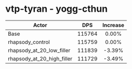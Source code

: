# vtp-tyran - yogg-cthun
| Actor | DPS | Increase |
|---|:---:|:---:|
|Base|115764|0.00%|
|rhapsody_control|115759|0.00%|
|rhapsody_at_20_low_filler|111839|-3.39%|
|rhapsody_at_20_high_filler|111729|-3.49%|
